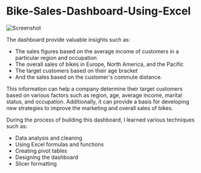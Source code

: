 # Bike-Sales-Dashboard-Using-Excel
![Screenshot](https://user-images.githubusercontent.com/83853757/230184549-e8489cc9-bbde-40e3-ae74-290bbd870388.png)

The dashboard provide valuable insights such as:

- The sales figures based on the average income of customers in a particular region and occupation
- The overall sales of bikes in Europe, North America, and the Pacific
- The target customers based on their age bracket
- And the sales based on the customer's commute distance.

This information can help a company determine their target customers based on various factors such as region, age, average income, marital status, and occupation. Additionally, it can provide a basis for developing new strategies to improve the marketing and overall sales of bikes.

During the process of building this dashboard, I learned various techniques such as:
- Data analysis and cleaning
- Using Excel formulas and functions
- Creating pivot tables
- Designing the dashboard
- Slicer formatting
